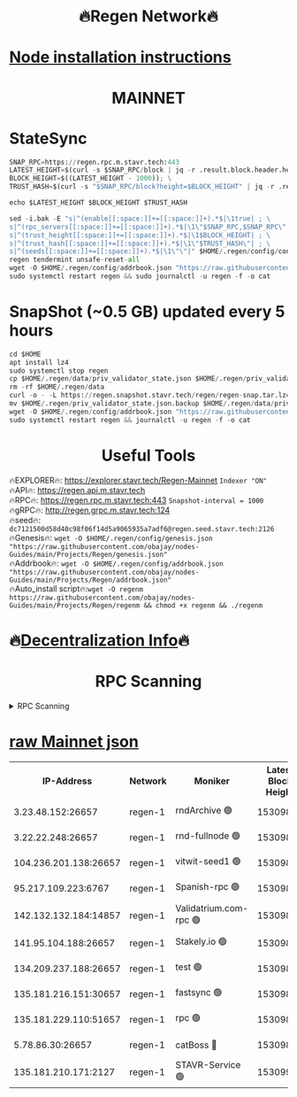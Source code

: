 <h1 align="center"> 🔥Regen Network🔥</h1>

[Node installation instructions](https://github.com/obajay/nodes-Guides/tree/main/Projects/Regen)
=
<h1 align="center"> MAINNET</h1>

# StateSync
```python
SNAP_RPC=https://regen.rpc.m.stavr.tech:443
LATEST_HEIGHT=$(curl -s $SNAP_RPC/block | jq -r .result.block.header.height); \
BLOCK_HEIGHT=$((LATEST_HEIGHT - 1000)); \
TRUST_HASH=$(curl -s "$SNAP_RPC/block?height=$BLOCK_HEIGHT" | jq -r .result.block_id.hash)

echo $LATEST_HEIGHT $BLOCK_HEIGHT $TRUST_HASH

sed -i.bak -E "s|^(enable[[:space:]]+=[[:space:]]+).*$|\1true| ; \
s|^(rpc_servers[[:space:]]+=[[:space:]]+).*$|\1\"$SNAP_RPC,$SNAP_RPC\"| ; \
s|^(trust_height[[:space:]]+=[[:space:]]+).*$|\1$BLOCK_HEIGHT| ; \
s|^(trust_hash[[:space:]]+=[[:space:]]+).*$|\1\"$TRUST_HASH\"| ; \
s|^(seeds[[:space:]]+=[[:space:]]+).*$|\1\"\"|" $HOME/.regen/config/config.toml
regen tendermint unsafe-reset-all
wget -O $HOME/.regen/config/addrbook.json "https://raw.githubusercontent.com/obajay/nodes-Guides/main/Projects/Regen/addrbook.json"
sudo systemctl restart regen && sudo journalctl -u regen -f -o cat
```
# SnapShot (~0.5 GB) updated every 5 hours
```python
cd $HOME
apt install lz4
sudo systemctl stop regen
cp $HOME/.regen/data/priv_validator_state.json $HOME/.regen/priv_validator_state.json.backup
rm -rf $HOME/.regen/data
curl -o - -L https://regen.snapshot.stavr.tech/regen/regen-snap.tar.lz4 | lz4 -c -d - | tar -x -C $HOME/.regen --strip-components 2
mv $HOME/.regen/priv_validator_state.json.backup $HOME/.regen/data/priv_validator_state.json
wget -O $HOME/.regen/config/addrbook.json "https://raw.githubusercontent.com/obajay/nodes-Guides/main/Projects/Regen/addrbook.json"
sudo systemctl restart regen && journalctl -u regen -f -o cat
```

 <h1 align="center"> Useful Tools</h1>

🔥EXPLORER🔥:     https://explorer.stavr.tech/Regen-Mainnet        `Indexer "ON"` \
🔥API🔥:          https://regen.api.m.stavr.tech \
🔥RPC🔥:          https://regen.rpc.m.stavr.tech:443              `Snapshot-interval = 1000` \
🔥gRPC🔥:         http://regen.grpc.m.stavr.tech:124 \
🔥seed🔥:      `dc7121500d58d40c98f06f14d5a9065935a7adf6@regen.seed.stavr.tech:2126` \
🔥Genesis🔥:   `wget -O $HOME/.regen/config/genesis.json "https://raw.githubusercontent.com/obajay/nodes-Guides/main/Projects/Regen/genesis.json"` \
🔥Addrbook🔥:  `wget -O $HOME/.regen/config/addrbook.json "https://raw.githubusercontent.com/obajay/nodes-Guides/main/Projects/Regen/addrbook.json"` \
🔥Auto_install script🔥:`wget -O regenm https://raw.githubusercontent.com/obajay/nodes-Guides/main/Projects/Regen/regenm && chmod +x regenm && ./regenm`

🔥[Decentralization Info](https://github.com/obajay/StateSync-snapshots/tree/main/Projects/Regen/Decentralization)🔥
=
<h1 align="center"> RPC Scanning</h1>

<details>
<summary>RPC Scanning</summary>

<h2 align="center"> We scan nodes in real time every 4 hours. And we provide the final result of RPC endpoints.
We cannot influence the operation of these nodes in any way. </h2>


```python
If Voting Power is higher than 0 --> then the Node is a validator of the network and may be subject to attack and be a potential threat to the chain.
```
```python
We marked such validators with a red symbol
```

</details>

[raw Mainnet json](https://rpc-check.regenm.stavr.tech/regenm/rpc-regenm-result.json)
=


<table><tr><th>IP-Address</th><th>Network</th><th>Moniker</th><th>Latest Block Height</th><th>Earliest Block Height</th><th>Catching Up</th><th>Tx Index</th><th>Voting Power</th><th>Scan Time</th></tr><tr><td>3.23.48.152:26657</td><td>regen-1</td><td>rndArchive 🟢</td><td>15309892</td><td>1</td><td>False</td><td>on</td><td>0</td><td>2024-03-27T13:16:33.693088807UTC</td></tr><tr><td>3.22.22.248:26657</td><td>regen-1</td><td>rnd-fullnode 🟢</td><td>15309891</td><td>4134001</td><td>False</td><td>on</td><td>0</td><td>2024-03-27T13:16:31.040767940UTC</td></tr><tr><td>104.236.201.138:26657</td><td>regen-1</td><td>vitwit-seed1 🟢</td><td>15309886</td><td>8943001</td><td>False</td><td>on</td><td>0</td><td>2024-03-27T13:16:03.171295652UTC</td></tr><tr><td>95.217.109.223:6767</td><td>regen-1</td><td>Spanish-rpc 🟢</td><td>15309895</td><td>10068001</td><td>False</td><td>on</td><td>0</td><td>2024-03-27T13:16:54.883920594UTC</td></tr><tr><td>142.132.132.184:14857</td><td>regen-1</td><td>Validatrium.com-rpc 🟢</td><td>15309896</td><td>11175001</td><td>False</td><td>on</td><td>0</td><td>2024-03-27T13:16:57.132547068UTC</td></tr><tr><td>141.95.104.188:26657</td><td>regen-1</td><td>Stakely.io 🟢</td><td>15309890</td><td>13442501</td><td>False</td><td>on</td><td>0</td><td>2024-03-27T13:16:22.204345695UTC</td></tr><tr><td>134.209.237.188:26657</td><td>regen-1</td><td>test 🟢</td><td>15309897</td><td>13992001</td><td>False</td><td>on</td><td>0</td><td>2024-03-27T13:17:07.629139297UTC</td></tr><tr><td>135.181.216.151:30657</td><td>regen-1</td><td>fastsync 🟢</td><td>15309893</td><td>14457001</td><td>False</td><td>off</td><td>0</td><td>2024-03-27T13:16:44.376998386UTC</td></tr><tr><td>135.181.229.110:51657</td><td>regen-1</td><td>rpc 🟢</td><td>15309889</td><td>14844001</td><td>False</td><td>on</td><td>0</td><td>2024-03-27T13:16:19.871444443UTC</td></tr><tr><td>5.78.86.30:26657</td><td>regen-1</td><td>catBoss 🔴</td><td>15309899</td><td>15237401</td><td>False</td><td>on</td><td>10354969200</td><td>2024-03-27T13:17:16.680831367UTC</td></tr><tr><td>135.181.210.171:2127</td><td>regen-1</td><td>STAVR-Service 🟢</td><td>15309900</td><td>15308001</td><td>False</td><td>on</td><td>0</td><td>2024-03-27T13:17:21.089779988UTC</td></tr></table>